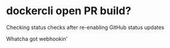 # dockercli open PR build?

Checking status checks after re-enabling GitHub status updates

Whatcha got webhookin'
